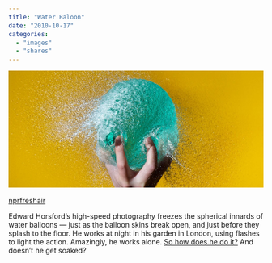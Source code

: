 ```yaml
---
title: "Water Baloon"
date: "2010-10-17"
categories:
  - "images"
  - "shares"
---
```


![](images/tumblr_laagpwDHEe1qd9dz2o1_1280.jpg)

[nprfreshair](http://nprfreshair.tumblr.com/post/1313781007/edward-horsfords-high-speed-photography-freezes)

Edward Horsford’s high-speed photography freezes the spherical innards of water balloons — just as the balloon skins break open, and just before they splash to the floor. He works at night in his garden in London, using flashes to light the action. Amazingly, he works alone. [So how does he do it?](http://www.npr.org/blogs/pictureshow/2010/10/13/130536054/water-balloons&sc=tumblr&cc=freshair) And doesn’t he get soaked?
